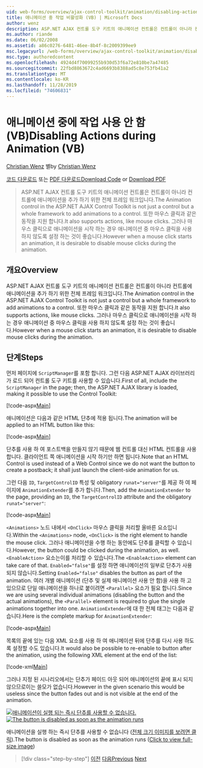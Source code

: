```yaml
---
uid: web-forms/overview/ajax-control-toolkit/animation/disabling-actions-during-animation-vb
title: 애니메이션 중 작업 비활성화 (VB) | Microsoft Docs
author: wenz
description: ASP.NET AJAX 컨트롤 도구 키트의 애니메이션 컨트롤은 컨트롤이 아니라 컨트롤에 애니메이션을 추가 하기 위한 전체 프레임 워크입니다. 또한 작업을 지원 합니다.
ms.author: riande
ms.date: 06/02/2008
ms.assetid: a86c0276-6481-46ee-8b4f-8c2009399ee9
msc.legacyurl: /web-forms/overview/ajax-control-toolkit/animation/disabling-actions-during-animation-vb
msc.type: authoredcontent
ms.openlocfilehash: 4924d4f70099255b930d53f6a72e810be7a47485
ms.sourcegitcommit: 22fbd8863672c4ad6693b8388ad5c8e753fb41a2
ms.translationtype: MT
ms.contentlocale: ko-KR
ms.lasthandoff: 11/28/2019
ms.locfileid: "74606831"
---
```

# <a name="disabling-actions-during-animation-vb"></a><span data-ttu-id="e0619-104">애니메이션 중에 작업 사용 안 함(VB)</span><span class="sxs-lookup"><span data-stu-id="e0619-104">Disabling Actions during Animation (VB)</span></span>

<span data-ttu-id="e0619-105">[Christian Wenz](https://github.com/wenz) 별</span><span class="sxs-lookup"><span data-stu-id="e0619-105">by [Christian Wenz](https://github.com/wenz)</span></span>

<span data-ttu-id="e0619-106">[코드 다운로드](https://download.microsoft.com/download/f/9/a/f9a26acd-8df4-4484-8a18-199e4598f411/Animation7.vb.zip) 또는 [PDF 다운로드](https://download.microsoft.com/download/6/7/1/6718d452-ff89-4d3f-a90e-c74ec2d636a3/animation7VB.pdf)</span><span class="sxs-lookup"><span data-stu-id="e0619-106">[Download Code](https://download.microsoft.com/download/f/9/a/f9a26acd-8df4-4484-8a18-199e4598f411/Animation7.vb.zip) or [Download PDF](https://download.microsoft.com/download/6/7/1/6718d452-ff89-4d3f-a90e-c74ec2d636a3/animation7VB.pdf)</span></span>

> <span data-ttu-id="e0619-107">ASP.NET AJAX 컨트롤 도구 키트의 애니메이션 컨트롤은 컨트롤이 아니라 컨트롤에 애니메이션을 추가 하기 위한 전체 프레임 워크입니다.</span><span class="sxs-lookup"><span data-stu-id="e0619-107">The Animation control in the ASP.NET AJAX Control Toolkit is not just a control but a whole framework to add animations to a control.</span></span> <span data-ttu-id="e0619-108">또한 마우스 클릭과 같은 동작을 지원 합니다.</span><span class="sxs-lookup"><span data-stu-id="e0619-108">It also supports actions, like mouse clicks.</span></span> <span data-ttu-id="e0619-109">그러나 마우스 클릭으로 애니메이션을 시작 하는 경우 애니메이션 중 마우스 클릭을 사용 하지 않도록 설정 하는 것이 좋습니다.</span><span class="sxs-lookup"><span data-stu-id="e0619-109">However when a mouse click starts an animation, it is desirable to disable mouse clicks during the animation.</span></span>

## <a name="overview"></a><span data-ttu-id="e0619-110">개요</span><span class="sxs-lookup"><span data-stu-id="e0619-110">Overview</span></span>

<span data-ttu-id="e0619-111">ASP.NET AJAX 컨트롤 도구 키트의 애니메이션 컨트롤은 컨트롤이 아니라 컨트롤에 애니메이션을 추가 하기 위한 전체 프레임 워크입니다.</span><span class="sxs-lookup"><span data-stu-id="e0619-111">The Animation control in the ASP.NET AJAX Control Toolkit is not just a control but a whole framework to add animations to a control.</span></span> <span data-ttu-id="e0619-112">또한 마우스 클릭과 같은 동작을 지원 합니다.</span><span class="sxs-lookup"><span data-stu-id="e0619-112">It also supports actions, like mouse clicks.</span></span> <span data-ttu-id="e0619-113">그러나 마우스 클릭으로 애니메이션을 시작 하는 경우 애니메이션 중 마우스 클릭을 사용 하지 않도록 설정 하는 것이 좋습니다.</span><span class="sxs-lookup"><span data-stu-id="e0619-113">However when a mouse click starts an animation, it is desirable to disable mouse clicks during the animation.</span></span>

## <a name="steps"></a><span data-ttu-id="e0619-114">단계</span><span class="sxs-lookup"><span data-stu-id="e0619-114">Steps</span></span>

<span data-ttu-id="e0619-115">먼저 페이지에 `ScriptManager`를 포함 합니다. 그런 다음 ASP.NET AJAX 라이브러리가 로드 되어 컨트롤 도구 키트를 사용할 수 있습니다.</span><span class="sxs-lookup"><span data-stu-id="e0619-115">First of all, include the `ScriptManager` in the page; then, the ASP.NET AJAX library is loaded, making it possible to use the Control Toolkit:</span></span>

[!code-aspx[Main](disabling-actions-during-animation-vb/samples/sample1.aspx)]

<span data-ttu-id="e0619-116">애니메이션은 다음과 같은 HTML 단추에 적용 됩니다.</span><span class="sxs-lookup"><span data-stu-id="e0619-116">The animation will be applied to an HTML button like this:</span></span>

[!code-aspx[Main](disabling-actions-during-animation-vb/samples/sample2.aspx)]

<span data-ttu-id="e0619-117">단추를 사용 하 여 포스트백을 만들지 않기 때문에 웹 컨트롤 대신 HTML 컨트롤을 사용 합니다. 클라이언트 쪽 애니메이션을 시작 하기만 하면 됩니다.</span><span class="sxs-lookup"><span data-stu-id="e0619-117">Note that an HTML Control is used instead of a Web Control since we do not want the button to create a postback; it shall just launch the client-side animation for us.</span></span>

<span data-ttu-id="e0619-118">그런 다음 `ID`, `TargetControlID` 특성 및 obligatory `runat="server"`를 제공 하 여 페이지에 `AnimationExtender`를 추가 합니다.</span><span class="sxs-lookup"><span data-stu-id="e0619-118">Then, add the `AnimationExtender` to the page, providing an `ID`, the `TargetControlID` attribute and the obligatory `runat="server"`:</span></span>

[!code-aspx[Main](disabling-actions-during-animation-vb/samples/sample3.aspx)]

<span data-ttu-id="e0619-119">`<Animations>` 노드 내에서 `<OnClick>` 마우스 클릭을 처리할 올바른 요소입니다.</span><span class="sxs-lookup"><span data-stu-id="e0619-119">Within the `<Animations>` node, `<OnClick>` is the right element to handle the mouse click.</span></span> <span data-ttu-id="e0619-120">그러나 애니메이션을 수행 하는 동안에도 단추를 클릭할 수 있습니다.</span><span class="sxs-lookup"><span data-stu-id="e0619-120">However, the button could be clicked during the animation, as well.</span></span> <span data-ttu-id="e0619-121">`<EnableAction>` 요소는이를 처리할 수 있습니다.</span><span class="sxs-lookup"><span data-stu-id="e0619-121">The `<EnableAction>` element can take care of that.</span></span> <span data-ttu-id="e0619-122">`Enabled="false"`를 설정 하면 애니메이션의 일부로 단추가 사용 되지 않습니다.</span><span class="sxs-lookup"><span data-stu-id="e0619-122">Setting `Enabled="false"` disables the button as part of the animation.</span></span> <span data-ttu-id="e0619-123">여러 개별 애니메이션 (단추 및 실제 애니메이션 사용 안 함)을 사용 하 고 있으므로 단일 애니메이션을 하나로 붙이려면 `<Parallel>` 요소가 필요 합니다.</span><span class="sxs-lookup"><span data-stu-id="e0619-123">Since we are using several individual animations (disabling the button and the actual animations), the `<Parallel>` element is required to glue the single animations together into one.</span></span> <span data-ttu-id="e0619-124">`AnimationExtender`에 대 한 전체 태그는 다음과 같습니다.</span><span class="sxs-lookup"><span data-stu-id="e0619-124">Here is the complete markup for `AnimationExtender`:</span></span>

[!code-aspx[Main](disabling-actions-during-animation-vb/samples/sample4.aspx)]

<span data-ttu-id="e0619-125">목록의 끝에 있는 다음 XML 요소를 사용 하 여 애니메이션 뒤에 단추를 다시 사용 하도록 설정할 수도 있습니다.</span><span class="sxs-lookup"><span data-stu-id="e0619-125">It would also be possible to re-enable to button after the animation, using the following XML element at the end of the list:</span></span>

[!code-xml[Main](disabling-actions-during-animation-vb/samples/sample5.xml)]

<span data-ttu-id="e0619-126">그러나 지정 된 시나리오에서는 단추가 페이드 아웃 되어 애니메이션의 끝에 표시 되지 않으므로이는 쓸모가 없습니다.</span><span class="sxs-lookup"><span data-stu-id="e0619-126">However in the given scenario this would be useless since the button fades out and is not visible at the end of the animation.</span></span>

<span data-ttu-id="e0619-127">[![애니메이션이 실행 되는 즉시 단추를 사용할 수 없습니다.](disabling-actions-during-animation-vb/_static/image2.png)](disabling-actions-during-animation-vb/_static/image1.png)</span><span class="sxs-lookup"><span data-stu-id="e0619-127">[![The button is disabled as soon as the animation runs](disabling-actions-during-animation-vb/_static/image2.png)](disabling-actions-during-animation-vb/_static/image1.png)</span></span>

<span data-ttu-id="e0619-128">애니메이션을 실행 하는 즉시 단추를 사용할 수 없습니다 ([전체 크기 이미지를 보려면 클릭](disabling-actions-during-animation-vb/_static/image3.png)).</span><span class="sxs-lookup"><span data-stu-id="e0619-128">The button is disabled as soon as the animation runs ([Click to view full-size image](disabling-actions-during-animation-vb/_static/image3.png))</span></span>

> [!div class="step-by-step"]
> <span data-ttu-id="e0619-129">[이전](animating-in-response-to-user-interaction-vb.md)
> [다음](triggering-an-animation-in-another-control-vb.md)</span><span class="sxs-lookup"><span data-stu-id="e0619-129">[Previous](animating-in-response-to-user-interaction-vb.md)
[Next](triggering-an-animation-in-another-control-vb.md)</span></span>
